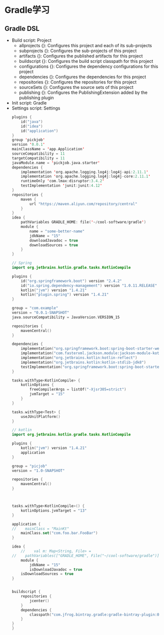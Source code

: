 # Gradle学习
## Gradle DSL
- Build script: Project
    - allprojects {}: Configures this project and each of its sub-projects
    - subprojects {}: Configures the sub-projects of this project
    - artifacts {}: Configures the published artifacts for this project
    - buildscript {}: Configures the build script classpath for this project
    - configurations {}: Configures the dependency configurations for this project
    - dependencies {}: Configures the dependencies for this project
    - repositories {}: Configures the repositories for this project
    - sourceSets {}: Configures the source sets of this project
    - publishing {}: Configures the PublishingExtension added by the publishing plugin
- Init script: Gradle
- Settings script: Settings
    ```kotlin
    plugins {
        id("java")
        id("idea")
        id("application")
    }
    group 'pickjob'
    version '0.0.1'
    mainClassName = 'app.Application'
    sourceCompatibility = 11
    targetCompatibility = 11
    javaModule.name = 'pickjob.java.starter'
    dependencies {
        implementation 'org.apache.logging.log4j:log4j-api:2.11.1'
        implementation 'org.apache.logging.log4j:log4j-core:2.11.1'
        runtimeOnly 'com.lmax:disruptor:3.4.2'
        testImplementation 'junit:junit:4.12'
    }
    repositories {
        maven {
            url "https://maven.aliyun.com/repository/central"
        }
    }
    idea {
        pathVariables GRADLE_HOME: file('~/cool-software/gradle')
        module {
            name = "some-better-name"
            jdkName = "15"
            downloadJavadoc = true
            downloadSources = true
        }
    }

    // Spring
    import org.jetbrains.kotlin.gradle.tasks.KotlinCompile

    plugins {
        id("org.springframework.boot") version "2.4.2"
        id("io.spring.dependency-management") version "1.0.11.RELEASE"
        kotlin("jvm") version "1.4.21"
        kotlin("plugin.spring") version "1.4.21"
    }

    group = "com.example"
    version = "0.0.1-SNAPSHOT"
    java.sourceCompatibility = JavaVersion.VERSION_15

    repositories {
        mavenCentral()
    }

    dependencies {
        implementation("org.springframework.boot:spring-boot-starter-web")
        implementation("com.fasterxml.jackson.module:jackson-module-kotlin")
        implementation("org.jetbrains.kotlin:kotlin-reflect")
        implementation("org.jetbrains.kotlin:kotlin-stdlib-jdk8")
        testImplementation("org.springframework.boot:spring-boot-starter-test")
    }

    tasks.withType<KotlinCompile> {
        kotlinOptions {
            freeCompilerArgs = listOf("-Xjsr305=strict")
            jvmTarget = "15"
        }
    }

    tasks.withType<Test> {
        useJUnitPlatform()
    }

    // kotlin
    import org.jetbrains.kotlin.gradle.tasks.KotlinCompile

    plugins {
        kotlin("jvm") version "1.4.21"
        application
    }

    group = "picjob"
    version = "1.0-SNAPSHOT"

    repositories {
        mavenCentral()
    }



    tasks.withType<KotlinCompile>() {
        kotlinOptions.jvmTarget = "13"
    }

    application {
    //    mainClass = "MainKt"
        mainClass.set("com.foo.bar.FooBar")
    }

    idea {
        //    val m: Map<String, File> =
    //    pathVariables(["GRADLE_HOME", File("~/cool-software/gradle")])
        module {
            jdkName = "15"
            isDownloadJavadoc = true
        isDownloadSources = true
    }


	buildscript {
        repositories {
            jcenter()
        }
        dependencies {
            classpath("com.jfrog.bintray.gradle:gradle-bintray-plugin:0.4.1")
        }
    }
    }
    ```
